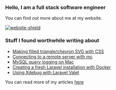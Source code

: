 ### Hello, I am a full stack software engineer

You can find out more about me at my website.

[![website-shield](https://img.shields.io/website?url=http%3A%2F%2Fac93.uk)](https://ac93.uk)

### Stuff I found worthwhile writing about

<!-- BLOG-POST-LIST:START -->
- [Making filled triangle/chevron SVG with CSS](https://ac93.uk/articles/filled-svg-css-chevrons/)
- [Connecting to a remote server with mc](https://ac93.uk/articles/mc-remote-server-cli-ni/)
- [MySQL query logging on Mac](https://ac93.uk/articles/mysql-query-logging-on-mac/)
- [Creating a fresh Laravel installation with Docker](https://ac93.uk/articles/make-a-new-laravel-development-repo-with-docker/)
- [Using Xdebug with Laravel Valet](https://ac93.uk/articles/valet-xdebug/)
<!-- BLOG-POST-LIST:END -->

You can read more of my articles [here](https://ac93.uk/articles)
